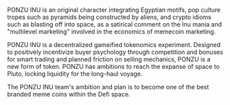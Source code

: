 PONZU INU is an original character integrating Egyptian motifs, pop culture tropes such as pyramids being constructed by aliens, and crypto idioms such as blasting off into space, as a satirical comment on the Inu mania and "multilevel marketing" involved in the economics of memecoin marketing.

PONZU INU is a decentralized gameified tokenomics experiment. Designed to positively incentivize buyer psychology through competition and bonuses for smart trading and planned friction on selling mechanics, PONZU is a new form of token. PONZU has ambitions to reach the expanse of space to Pluto, locking liquidity for the long-haul voyage. 

The PONZU INU team's ambition and plan is to become one of the best branded meme coins within the Defi space.
